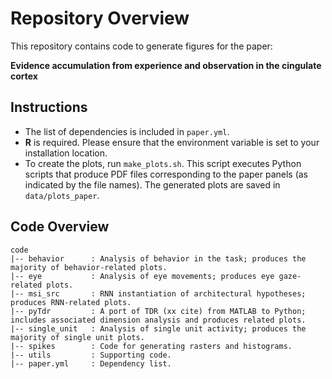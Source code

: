 # Repository Overview

This repository contains code to generate figures for the paper:

**Evidence accumulation from experience and observation in the cingulate cortex**

## Instructions

- The list of dependencies is included in `paper.yml`.
- **R** is required. Please ensure that the environment variable is set to your installation location.
- To create the plots, run `make_plots.sh`. This script executes Python scripts that produce PDF files corresponding to the paper panels (as indicated by the file names). The generated plots are saved in `data/plots_paper`.

## Code Overview

```plaintext
code
|-- behavior      : Analysis of behavior in the task; produces the majority of behavior-related plots.
|-- eye           : Analysis of eye movements; produces eye gaze-related plots.
|-- msi_src       : RNN instantiation of architectural hypotheses; produces RNN-related plots.
|-- pyTdr         : A port of TDR (xx cite) from MATLAB to Python; includes associated dimension analysis and produces related plots.
|-- single_unit   : Analysis of single unit activity; produces the majority of single unit plots.
|-- spikes        : Code for generating rasters and histograms.
|-- utils         : Supporting code.
|-- paper.yml     : Dependency list.
